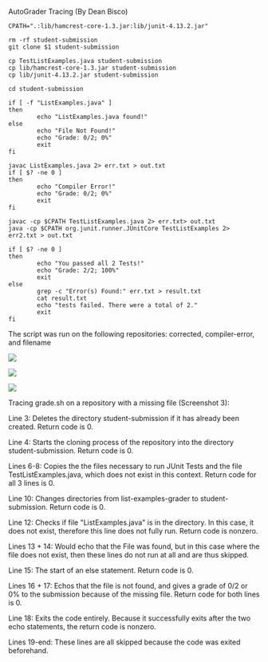 AutoGrader Tracing (By Dean Bisco) 

```
CPATH=".:lib/hamcrest-core-1.3.jar:lib/junit-4.13.2.jar"

rm -rf student-submission
git clone $1 student-submission

cp TestListExamples.java student-submission
cp lib/hamcrest-core-1.3.jar student-submission
cp lib/junit-4.13.2.jar student-submission

cd student-submission

if [ -f "ListExamples.java" ]
then
        echo "ListExamples.java found!"
else
        echo "File Not Found!"
        echo "Grade: 0/2; 0%"
        exit
fi

javac ListExamples.java 2> err.txt > out.txt
if [ $? -ne 0 ]
then
        echo "Compiler Error!"
        echo "Grade: 0/2; 0%"
        exit
fi

javac -cp $CPATH TestListExamples.java 2> err.txt> out.txt
java -cp $CPATH org.junit.runner.JUnitCore TestListExamples 2> err2.txt > out.txt

if [ $? -ne 0 ]
then
        echo "You passed all 2 Tests!"
        echo "Grade: 2/2; 100%"
        exit
else
        grep -c "Error(s) Found:" err.txt > result.txt
        cat result.txt
        echo "tests failed. There were a total of 2."
        exit
fi
```

The script was run on the following repositories: corrected, compiler-error, and filename


![](https://aquazap.github.io/cse15l-lab-reports/lab-report-6-screenshot-1.png)

![](https://aquazap.github.io/cse15l-lab-reports/lab-report-6-screenshot-2.png)

![](https://aquazap.github.io/cse15l-lab-reports/lab-report-6-screenshot-3.png)


Tracing grade.sh on a repository with a missing file (Screenshot 3): 

Line 3: Deletes the directory student-submission if it has already been created. Return code is 0.

Line 4: Starts the cloning process of the repository into the directory student-submission. Return code is 0.

Lines 6-8: Copies the the files necessary to run JUnit Tests and the file TestListExamples.java, which does not exist in this context. Return code for all 3 lines is 0.

Line 10: Changes directories from list-examples-grader to student-submission. Return code is 0.

Line 12: Checks if file "ListExamples.java" is in the directory. In this case, it does not exist, therefore this line does not fully run. Return code is nonzero.

Lines 13 + 14: Would echo that the File was found, but in this case where the file does not exist, then these lines do not run at all and are thus skipped.

Line 15: The start of an else statement. Return code is 0.

Lines 16 + 17: Echos that the file is not found, and gives a grade of 0/2 or 0% to the submission because of the missing file. Return code for both lines is 0.

Line 18: Exits the code entirely. Because it successfully exits after the two echo statements, the return code is nonzero.

Lines 19-end: These lines are all skipped because the code was exited beforehand.


